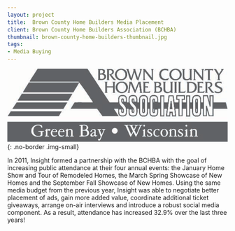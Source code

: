 ```yaml
---
layout: project
title:  Brown County Home Builders Media Placement
client: Brown County Home Builders Association (BCHBA)
thumbnail: brown-county-home-builders-thumbnail.jpg
tags:
- Media Buying
---
```


![Brown County Home Builders](/img/brown-county-home-builders-logo.gif){: .no-border .img-small}

In 2011, Insight formed a partnership with the BCHBA with the goal of increasing public attendance at their four annual events: the January Home Show and Tour of Remodeled Homes, the March Spring Showcase of New Homes and the September Fall Showcase of New Homes. Using the same media budget from the previous year, Insight was able to negotiate better placement of ads, gain more added value, coordinate additional ticket giveaways, arrange on-air interviews and introduce a robust social media component. As a result, attendance has increased 32.9% over the last three years!